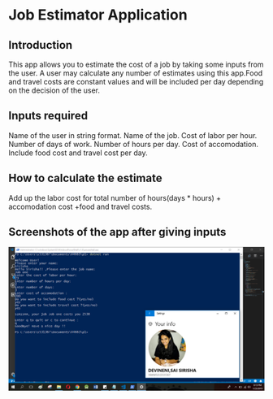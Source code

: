 # Job Estimator Application

## Introduction
This app allows you to estimate the cost of a job by taking some inputs from the user. A user may calculate any number of estimates using this app.Food and travel costs are constant values and will be included per day depending on the decision of the user.
## Inputs required
Name of the user in string format.
Name of the job.
Cost of labor per hour.
Number of days of work.
Number of hours per day.
Cost of accomodation.
Include food cost and travel cost per day.
## How to calculate the estimate
Add up the labor cost for total number of hours(days * hours) + accomodation cost +food and travel costs.
## Screenshots of the app after giving inputs
![output](https://raw.githubusercontent.com/DevineniSirisha/p1/master/Screenshot%20(160).png)

